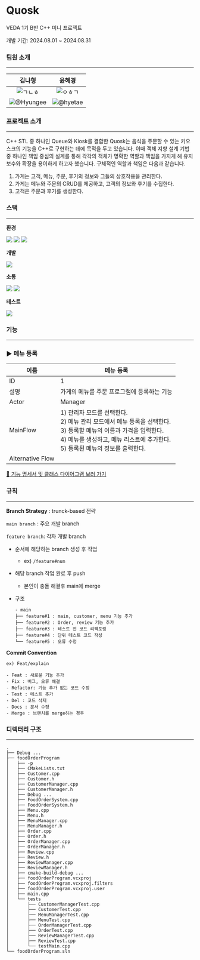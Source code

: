 # Quosk

VEDA 1기 B반 C++ 미니 프로젝트

개발 기간: 2024.08.01 ~ 2024.08.31

### 팀원 소개

---

| 김나형 | 윤혜경 |
| :---: | :---: |
| ![ㄱㄴㅎ](https://github.com/user-attachments/assets/2d4c14bd-b8d1-45cb-a2db-2d0cec71a620) | ![ㅇㅎㄱ](https://github.com/user-attachments/assets/be47e77b-cb46-4f6a-b13a-2cce6bedb255) |
| ![@Hyungee](https://github.com/Hyeongee) | ![@hyetae](https://github.com/hyetae) |

### 프로젝트 소개

---

C++ STL 중 하나인 Queue와 Kiosk를 결합한 Quosk는 음식을 주문할 수 있는 키오스크의 기능을 C++로 구현하는 데에 목적을 두고 있습니다. 이때 객체 지향 설계 기법 중 하나인 책임 중심의 설계를 통해 각각의 객체가 명확한 역할과 책임을 가지게 해 유지보수와 확장을 용이하게 하고자 했습니다. 구체적인 역할과 책임은 다음과 같습니다.

1. 가게는 고객, 메뉴, 주문, 후기의 정보와 그들의 상호작용을 관리한다.
2. 가게는 메뉴와 주문의 CRUD를 제공하고, 고객의 정보와 후기를 수집한다.
3. 고객은 주문과 후기를 생성한다.

### 스택

---

**환경**

<img src="https://img.shields.io/badge/cmake-064F8C?style=for-the-badge&logo=cmake&logoColor=white">

<img src="https://img.shields.io/badge/git-F05032?style=for-the-badge&logo=git&logoColor=white">

<img src="https://img.shields.io/badge/github-181717?style=for-the-badge&logo=github&logoColor=white">

**개발**

<img src="https://img.shields.io/badge/c++-00599C?style=for-the-badge&logo=c%2B%2B&logoColor=white">

**소통**

<img src="https://img.shields.io/badge/Slack-4A154B?style=for-the-badge&logo=slack&logoColor=FF007F">

<img src="https://img.shields.io/badge/Notion-000000?style=for-the-badge&logo=notion&logoColor=white">

**테스트**

<img src="https://img.shields.io/badge/Google-test-brightblue?style=for-the-badge&labelColor=brightgreen&logo=google">

### 기능

---

### ▶️ 메뉴 등록

| 이름 | 메뉴 등록 |
| --- | --- |
| ID | 1 |
| 설명 | 가게의 메뉴를 주문 프로그램에 등록하는 기능 |
| Actor | Manager |
| MainFlow | 1) 관리자 모드를 선택한다.<br>2) 메뉴 관리 모드에서 메뉴 등록을 선택한다.<br>3) 등록할 메뉴의 이름과 가격을 입력한다.<br>4) 메뉴를 생성하고, 메뉴 리스트에 추가한다.<br>5) 등록된 메뉴의 정보를 출력한다. |
| Alternative Flow |  |

[📑 기능 명세서 및 클래스 다이어그램 보러 가기](https://www.notion.so/7f9bd519db7343bea651d738657c3f4e?pvs=21)

### 규칙

---

**Branch Strategy** : trunck-based 전략

`main branch` : 주요 개발 branch

`feature branch`: 각자 개발 branch

- 순서에 해당하는 branch 생성 후 작업
    - ex) `/feature#num`
- 해당 branch 작업 완료 후 push
    - 본인이 충돌 해결후 main에 merge
- 구조
    
    ```
    - main
    ├── feature#1 : main, customer, menu 기능 추가
    ├── feature#2 : Order, review 기능 추가
    ├── feature#3 : 테스트 전 코드 리팩토링
    ├── feature#4 : 단위 테스트 코드 작성
    └── feature#5 : 오류 수정
    ```
    

**Commit Convention**

`ex) Feat/explain`

```
- Feat : 새로운 기능 추가
- Fix : 버그, 오류 해결
- Refactor: 기능 추가 없는 코드 수정
- Test : 테스트 추가
- Del : 코드 삭제
- Docs : 문서 수정
- Merge : 브랜치를 merge하는 경우
```

### 디렉터리 구조

---

```
.
├── Debug ...
├── foodOrderProgram
│   ├── -p
│   ├── CMakeLists.txt
│   ├── Customer.cpp
│   ├── Customer.h
│   ├── CustomerManager.cpp
│   ├── CustomerManager.h
│   ├── Debug ...
│   ├── FoodOrderSystem.cpp
│   ├── FoodOrderSystem.h
│   ├── Menu.cpp
│   ├── Menu.h
│   ├── MenuManager.cpp
│   ├── MenuManager.h
│   ├── Order.cpp
│   ├── Order.h
│   ├── OrderManager.cpp
│   ├── OrderManager.h
│   ├── Review.cpp
│   ├── Review.h
│   ├── ReviewManager.cpp
│   ├── ReviewManager.h
│   ├── cmake-build-debug ...
│   ├── foodOrderProgram.vcxproj
│   ├── foodOrderProgram.vcxproj.filters
│   ├── foodOrderProgram.vcxproj.user
│   ├── main.cpp
│   └── tests
│       ├── CustomerManagerTest.cpp
│       ├── CustomerTest.cpp
│       ├── MenuManagerTest.cpp
│       ├── MenuTest.cpp
│       ├── OrderManagerTest.cpp
│       ├── OrderTest.cpp
│       ├── ReviewManagerTest.cpp
│       ├── ReviewTest.cpp
│       └── testMain.cpp
└── foodOrderProgram.sln
```
